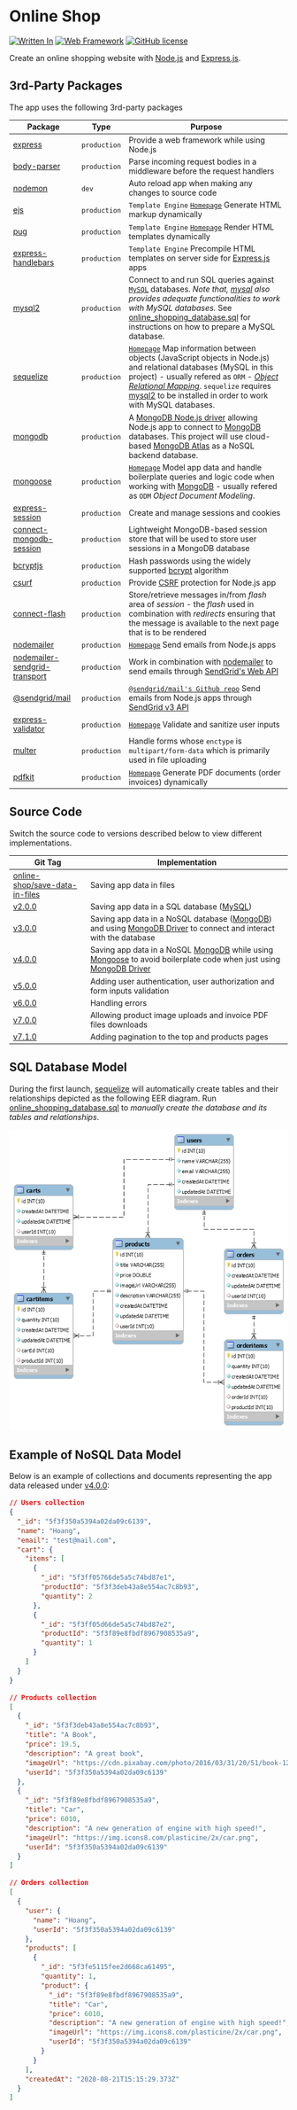 # Online Shop

[![Written In](https://img.shields.io/badge/Written%20in-Node.js-026e00?style=flat&logo=Node.js)](https://nodejs.org/)
[![Web Framework](https://img.shields.io/badge/Web%20Framework-Express.js-FA8072?style=flat)](https://expressjs.com/)
[![GitHub license](https://img.shields.io/badge/License-MIT-blue?style=flat)](https://mit-license.org/)

Create an online shopping website with [Node.js](https://nodejs.org/) and [Express.js](https://expressjs.com/).

## 3rd-Party Packages

The app uses the following 3rd-party packages

| Package | Type | Purpose |
|---------|------|---------|
| [express](https://www.npmjs.com/package/express) | `production` | Provide a web framework while using Node.js |
| [body-parser](https://www.npmjs.com/package/body-parser) | `production` | Parse incoming request bodies in a middleware before the request handlers |
| [nodemon](https://www.npmjs.com/package/nodemon) | `dev` | Auto reload app when making any changes to source code |
| [ejs](https://www.npmjs.com/package/ejs) | `production` | `Template Engine` [`Homepage`](https://ejs.co/) Generate HTML markup dynamically |
| [pug](https://www.npmjs.com/package/pug) | `production` | `Template Engine` [`Homepage`](https://pugjs.org/) Render HTML templates dynamically |
| [express-handlebars](https://www.npmjs.com/package/express-handlebars) | `production` | `Template Engine` Precompile HTML templates on server side for [Express.js](https://expressjs.com/) apps |
| [mysql2](https://www.npmjs.com/package/mysql2) | `production` | Connect to and run SQL queries against [`MySQL`](https://www.mysql.com/) databases. _Note that, [mysql](https://www.npmjs.com/package/mysql) also provides adequate functionalities to work with *MySQL* databases._ See [online_shopping_database.sql](./databases/online_shopping_database.sql) for instructions on how to prepare a MySQL database. |
| [sequelize](https://www.npmjs.com/package/sequelize) | `production` | [`Homepage`](https://sequelize.org/) Map information between objects (JavaScript objects in Node.js) and relational databases (MySQL in this project) - usually refered as `ORM` - [_Object Relational Mapping_](https://en.wikipedia.org/wiki/Object-relational_mapping). `sequelize` requires [mysql2](https://www.npmjs.com/package/mysql2) to be installed in order to work with MySQL databases. |
| [mongodb](https://www.npmjs.com/package/mongodb) | `production` | A [MongoDB Node.js driver](https://github.com/mongodb/node-mongodb-native) allowing Node.js app to connect to [MongoDB](https://www.mongodb.com/) databases. This project will use cloud-based [MongoDB Atlas](https://www.mongodb.com/cloud/atlas) as a NoSQL backend database. |
| [mongoose](https://www.npmjs.com/package/mongoose) | `production` | [`Homepage`](https://mongoosejs.com/) Model app data and handle boilerplate queries and logic code when working with [MongoDB](https://www.mongodb.com/) - usually refered as `ODM` _Object Document Modeling_. |
| [express-session](https://www.npmjs.com/package/express-session) | `production` | Create and manage sessions and cookies |
| [connect-mongodb-session](https://www.npmjs.com/package/connect-mongodb-session) | `production` | Lightweight MongoDB-based session store that will be used to store user sessions in a MongoDB database |
| [bcryptjs](https://www.npmjs.com/package/bcryptjs) | `production` | Hash passwords using the widely supported [bcrypt](https://en.wikipedia.org/wiki/Bcrypt) algorithm |
| [csurf](https://www.npmjs.com/package/csurf) | `production` | Provide [CSRF](https://en.wikipedia.org/wiki/Cross-site_request_forgery) protection for Node.js app |
| [connect-flash](https://www.npmjs.com/package/connect-flash) | `production` | Store/retrieve messages in/from _flash_ area of _session_ - the _flash_ used in combination with _redirects_ ensuring that the message is available to the next page that is to be rendered |
| [nodemailer](https://www.npmjs.com/package/nodemailer) | `production` | [`Homepage`](https://nodemailer.com/) Send emails from Node.js apps |
| [nodemailer-sendgrid-transport](https://www.npmjs.com/package/nodemailer-sendgrid-transport) | `production` | Work in combination with [nodemailer](https://www.npmjs.com/package/nodemailer) to send emails through [SendGrid's Web API](https://sendgrid.com/docs/API_Reference/Web_API/mail.html) |
| [@sendgrid/mail](https://www.npmjs.com/package/@sendgrid/mail) | `production` | [`@sendgrid/mail's Github repo`](https://github.com/sendgrid/sendgrid-nodejs/tree/main/packages/mail) Send emails from Node.js apps through [SendGrid v3 API](https://sendgrid.com/docs/API_Reference/api_v3.html) |
| [express-validator](https://www.npmjs.com/package/express-validator) | `production` | [`Homepage`](https://express-validator.github.io/) Validate and sanitize user inputs |
| [multer](https://www.npmjs.com/package/multer) | `production` | Handle forms whose `enctype` is `multipart/form-data` which is primarily used in file uploading |
| [pdfkit](https://www.npmjs.com/package/pdfkit) | `production` | [`Homepage`](https://pdfkit.org/) Generate PDF documents (order invoices) dynamically |

## Source Code

Switch the source code to versions described below to view different implementations.

| Git Tag | Implementation |
|---------|----------------|
| [online-shop/save-data-in-files](https://github.com/TranXuanHoang/NodeJS/releases/tag/online-shop%2Fsave-data-in-files) | Saving app data in files |
| [v2.0.0](https://github.com/TranXuanHoang/NodeJS/releases/tag/v2.0.0) | Saving app data in a SQL database ([MySQL](https://www.mysql.com/)) |
| [v3.0.0](https://github.com/TranXuanHoang/NodeJS/releases/tag/v3.0.0) | Saving app data in a NoSQL database ([MongoDB](https://www.mongodb.com/)) and using [MongoDB Driver](https://github.com/mongodb/node-mongodb-native) to connect and interact with the database |
| [v4.0.0](https://github.com/TranXuanHoang/NodeJS/releases/tag/v4.0.0) | Saving app data in a NoSQL [MongoDB](https://www.mongodb.com/) while using [Mongoose](https://mongoosejs.com/) to avoid boilerplate code when just using [MongoDB Driver](https://github.com/mongodb/node-mongodb-native) |
| [v5.0.0](https://github.com/TranXuanHoang/NodeJS/releases/tag/v5.0.0) | Adding user authentication, user authorization and form inputs validation |
| [v6.0.0](https://github.com/TranXuanHoang/NodeJS/releases/tag/v6.0.0) | Handling errors |
| [v7.0.0](https://github.com/TranXuanHoang/NodeJS/releases/tag/v7.0.0) | Allowing product image uploads and invoice PDF files downloads |
| [v7.1.0](https://github.com/TranXuanHoang/NodeJS/releases/tag/v7.1.0) | Adding pagination to the top and products pages |

## SQL Database Model

During the first launch, [sequelize](https://www.npmjs.com/package/sequelize) will automatically create tables and their relationships depicted as the following EER diagram. Run [online_shopping_database.sql](./databases/online_shopping_database.sql) to _manually create the database and its tables and relationships_.

![EER Diagram](./databases/EER_Diagram_of_the_Online_Shopping_Database.png)

## Example of NoSQL Data Model

Below is an example of collections and documents representing the app data released under [v4.0.0](https://github.com/TranXuanHoang/NodeJS/releases/tag/v4.0.0):

```json
// Users collection
{
  "_id": "5f3f350a5394a02da09c6139",
  "name": "Hoang",
  "email": "test@mail.com",
  "cart": {
    "items": [
      {
        "_id": "5f3ff05766de5a5c74bd87e1",
        "productId": "5f3f3deb43a8e554ac7c8b93",
        "quantity": 2
      },
      {
        "_id": "5f3ff05d66de5a5c74bd87e2",
        "productId": "5f3f89e8fbdf8967908535a9",
        "quantity": 1
      }
    ]
  }
}
```

```json
// Products collection
[
  {
    "_id": "5f3f3deb43a8e554ac7c8b93",
    "title": "A Book",
    "price": 19.5,
    "description": "A great book",
    "imageUrl": "https://cdn.pixabay.com/photo/2016/03/31/20/51/book-1296045_960_720.png",
    "userId": "5f3f350a5394a02da09c6139"
  },
  {
    "_id": "5f3f89e8fbdf8967908535a9",
    "title": "Car",
    "price": 6010,
    "description": "A new generation of engine with high speed!",
    "imageUrl": "https://img.icons8.com/plasticine/2x/car.png",
    "userId": "5f3f350a5394a02da09c6139"
  }
]
```

```json
// Orders collection
[
  {
    "user": {
      "name": "Hoang",
      "userId": "5f3f350a5394a02da09c6139"
    },
    "products": [
      {
        "_id": "5f3fe5115fee2d668ca61495",
        "quantity": 1,
        "product": {
          "_id": "5f3f89e8fbdf8967908535a9",
          "title": "Car",
          "price": 6010,
          "description": "A new generation of engine with high speed!",
          "imageUrl": "https://img.icons8.com/plasticine/2x/car.png",
          "userId": "5f3f350a5394a02da09c6139"
        }
      }
    ],
    "createdAt": "2020-08-21T15:15:29.373Z"
  }
]
```
